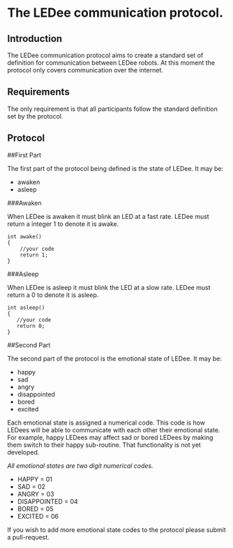 The LEDee communication protocol.
==================================


Introduction
------------

The LEDee communication protocol aims to create
a standard set of definition for communication
between LEDee robots. At this moment the protocol
only covers communication over the internet.

Requirements
------------

The only requirement is that all participants
follow the standard definition set by the protocol.


Protocol
-----------

##First Part

The first part of the protocol being defined is the
state of LEDee. It may be:

- awaken
- asleep


###Awaken

When LEDee is awaken it must blink an LED at a fast rate.
LEDee must return a integer 1 to denote it is awake.

    int awake()
    {
        //your code
        return 1;       
    } 

###Asleep

When LEDee is asleep it must blink the LED at a slow rate.
LEDee must return a 0 to denote it is asleep.

    int asleep()
    {
       //your code
       return 0;  
    }


##Second Part

The second part of the protocol is the emotional state of LEDee.
It may be:

- happy
- sad
- angry
- disappointed
- bored
- excited
 

Each emotional state is assigned a numerical code. This code
is how LEDees will be able to communicate with each other 
their emotional state. For example, happy LEDees may affect
sad or bored LEDees by making them switch to their happy sub-routine.
That functionality is not yet developed.

*All emotional states are two digit numerical codes.*

- HAPPY         =  01
- SAD           =  02
- ANGRY         =  03
- DISAPPOINTED  =  04
- BORED         =  05
- EXCITED       =  06

If you wish to add more emotional state codes to the protocol
please submit a pull-request.

 

